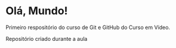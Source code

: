 # Olá, Mundo!
 
 Primeiro respositório do curso de Git e GitHub do Curso em Vídeo.

 Repositório criado durante a aula
